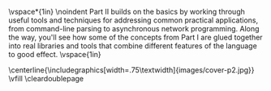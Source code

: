 <!-- TODO: This isn't actually markdown, right? I tried to but in a ~
     to prevent a break in "Part I", but it didn't work.  Note sure
     what to do here. -->

\vspace*{1in}
\noindent Part II builds on the basics by working through useful tools and
  techniques for addressing common practical applications, from
  command-line parsing to asynchronous network programming. Along the
  way, you'll see how some of the concepts from Part I are glued
  together into real libraries and tools that combine different
  features of the language to good effect.
\vspace{1in}

\centerline{\includegraphics[width=.75\textwidth]{images/cover-p2.jpg}}
\vfill
\cleardoublepage
